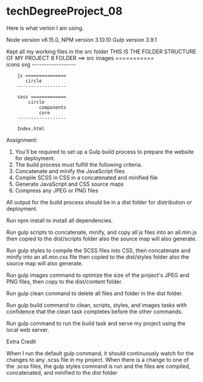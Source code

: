 # techDegreeProject_08

Here is what verion I am using.

Node version v6.15.0,
NPM version 3.10.10
Gulp version 3.9.1

Kept all my working files in the src folder
THIS IS THE FOLDER STRUCTURE OF MY PROJECT 8 FOLDER
==>	src 
		images ===========	
			icons
				svg
		------------------

		js ===============	
		   circle
		------------------

		sass =============	
			circle
				components
				core
		------------------

		Index.html



Assignment:

1) You'll be required to set up a Gulp build process to prepare the website for deployment.
2) The build process must fulfill the following criteria.
3) Concatenate and minify the JavaScript files
4) Compile SCSS in CSS in a concatenated and minified file
5) Generate JavaScript and CSS source maps
6) Compress any JPEG or PNG files

All output for the build process should be in a dist folder for distribution or deployment.


Run npm install to install all dependencies.

Run gulp scripts to concatenate, minify, and copy all js files into an all.min.js then copied to the dist/scripts folder also the source map will also generate.

Run gulp styles to compile the SCSS files into CSS, then concatenate and minify into an all.min.css file then copied to the dist/styles folder also the source map will also generate.

Run gulp images command to optmize the size of the project's JPEG and PNG files, then copy to the dist/content folder.

Run gulp clean command to delete all files and folder in the dist folder.

Run gulp build command to clean, scripts, styles, and images tasks with confidence that the clean task completes before the other commands.

Run gulp command to run the build task and serve my project using the local web server.

Extra Credit

When I run the default gulp command, it should continuously watch for the changes to any .scss file in my project. When there is a change to one of the .scss files, the gulp styles command is run and the files are compiled, concatenated, and minified to the dist folder


